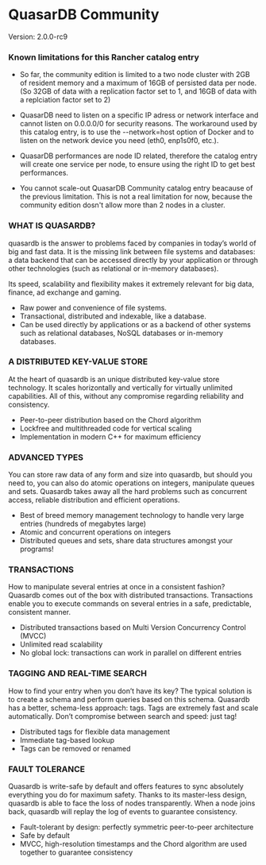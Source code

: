 # QuasarDB Community

Version: 2.0.0-rc9

### Known limitations for this Rancher catalog entry

 * So far, the community edition is limited to a two node cluster with 2GB of resident memory and a maximum of 16GB of persisted data per node. (So 32GB of data with a replication factor set to 1, and 16GB of data with a replciation factor set to 2)

 *  QuasarDB need to listen on a specific IP adress or network interface and cannot listen on 0.0.0.0/0 for security reasons. The workaround used by this catalog entry, is to use the --network=host option of Docker and to listen on the network device you need (eth0, enp1s0f0, etc.).
 * QuasarDB performances are node ID related, therefore the catalog entry will create one service per node, to ensure using the right ID to get best performances.
 * You cannot scale-out QuasarDB Community catalog entry beacause of the previous limitation. This is not a real limitation for now, because the community edition dosn't allow more than 2 nodes in a cluster.

### WHAT IS QUASARDB?

quasardb is the answer to problems faced by companies in today’s world of big and fast data. It is the missing link between file systems and databases: a data backend that can be accessed directly by your application or through other technologies (such as relational or in-memory databases).

Its speed, scalability and flexibility makes it extremely relevant for big data, finance, ad exchange and gaming.

- Raw power and convenience of file systems.
- Transactional, distributed and indexable, like a database.
- Can be used directly by applications or as a backend of other systems such as relational databases, NoSQL databases or in-memory databases.

### A DISTRIBUTED KEY-VALUE STORE

At the heart of quasardb is an unique distributed key-value store technology. It scales horizontally and vertically for virtually unlimited capabilities. All of this, without any compromise regarding reliability and consistency.

- Peer-to-peer distribution based on the Chord algorithm
- Lockfree and multithreaded code for vertical scaling
- Implementation in modern C++ for maximum efficiency

### ADVANCED TYPES

You can store raw data of any form and size into quasardb, but should you need to, you can also do atomic operations on integers, manipulate queues and sets. Quasardb takes away all the hard problems such as concurrent access, reliable distribution and efficient operations.

- Best of breed memory management technology to handle very large entries (hundreds of megabytes large)
- Atomic and concurrent operations on integers
- Distributed queues and sets, share data structures amongst your programs!

### TRANSACTIONS

How to manipulate several entries at once in a consistent fashion? Quasardb comes out of the box with distributed transactions. Transactions enable you to execute commands on several entries in a safe, predictable, consistent manner.

- Distributed transactions based on Multi Version Concurrency Control (MVCC)
- Unlimited read scalability
- No global lock: transactions can work in parallel on different entries

### TAGGING AND REAL-TIME SEARCH

How to find your entry when you don’t have its key? The typical solution is to create a schema and perform queries based on this schema. Quasardb has a better, schema-less approach: tags. Tags are extremely fast and scale automatically. Don’t compromise between search and speed: just tag!

- Distributed tags for flexible data management
- Immediate tag-based lookup
- Tags can be removed or renamed

### FAULT TOLERANCE

Quasardb is write-safe by default and offers features to sync absolutely everything you do for maximum safety. Thanks to its master-less design, quasardb is able to face the loss of nodes transparently. When a node joins back, quasardb will replay the log of events to guarantee consistency.

- Fault-tolerant by design: perfectly symmetric peer-to-peer architecture
- Safe by default
- MVCC, high-resolution timestamps and the Chord algorithm are used together to guarantee consistency
